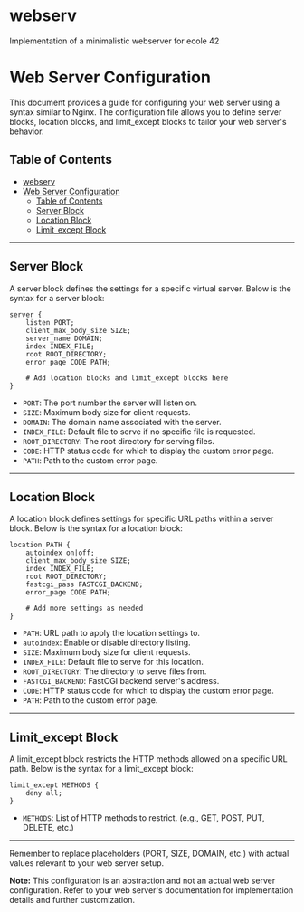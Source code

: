 # webserv
Implementation of a minimalistic webserver for ecole 42


# Web Server Configuration

This document provides a guide for configuring your web server using a syntax similar to Nginx. The configuration file allows you to define server blocks, location blocks, and limit_except blocks to tailor your web server's behavior.

## Table of Contents

- [webserv](#webserv)
- [Web Server Configuration](#web-server-configuration)
  - [Table of Contents](#table-of-contents)
  - [Server Block](#server-block)
  - [Location Block](#location-block)
  - [Limit\_except Block](#limit_except-block)

---

## Server Block

A server block defines the settings for a specific virtual server. Below is the syntax for a server block:

```nginx
server {
    listen PORT;
    client_max_body_size SIZE;
    server_name DOMAIN;
    index INDEX_FILE;
    root ROOT_DIRECTORY;
    error_page CODE PATH;

    # Add location blocks and limit_except blocks here
}
```

- `PORT`: The port number the server will listen on.
- `SIZE`: Maximum body size for client requests.
- `DOMAIN`: The domain name associated with the server.
- `INDEX_FILE`: Default file to serve if no specific file is requested.
- `ROOT_DIRECTORY`: The root directory for serving files.
- `CODE`: HTTP status code for which to display the custom error page.
- `PATH`: Path to the custom error page.

---

## Location Block

A location block defines settings for specific URL paths within a server block. Below is the syntax for a location block:

```nginx
location PATH {
    autoindex on|off;
    client_max_body_size SIZE;
    index INDEX_FILE;
    root ROOT_DIRECTORY;
    fastcgi_pass FASTCGI_BACKEND;
    error_page CODE PATH;

    # Add more settings as needed
}
```

- `PATH`: URL path to apply the location settings to.
- `autoindex`: Enable or disable directory listing.
- `SIZE`: Maximum body size for client requests.
- `INDEX_FILE`: Default file to serve for this location.
- `ROOT_DIRECTORY`: The directory to serve files from.
- `FASTCGI_BACKEND`: FastCGI backend server's address.
- `CODE`: HTTP status code for which to display the custom error page.
- `PATH`: Path to the custom error page.

---

## Limit_except Block

A limit_except block restricts the HTTP methods allowed on a specific URL path. Below is the syntax for a limit_except block:

```nginx
limit_except METHODS {
    deny all;
}
```

- `METHODS`: List of HTTP methods to restrict. (e.g., GET, POST, PUT, DELETE, etc.)

---

Remember to replace placeholders (PORT, SIZE, DOMAIN, etc.) with actual values relevant to your web server setup.

**Note:** This configuration is an abstraction and not an actual web server configuration. Refer to your web server's documentation for implementation details and further customization.


